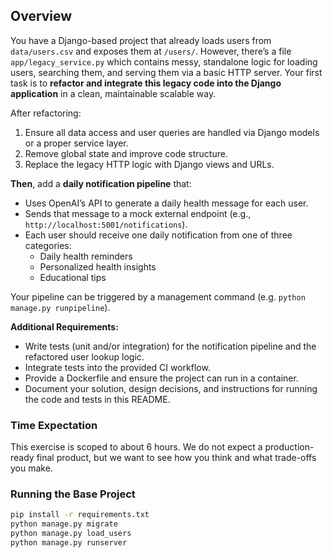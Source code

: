 ## Overview

You have a Django-based project that already loads users from `data/users.csv` and exposes them at `/users/`. However, there’s a file `app/legacy_service.py` which contains messy, standalone logic for loading users, searching them, and serving them via a basic HTTP server. Your first task is to **refactor and integrate this legacy code into the Django application** in a clean, maintainable scalable way.

After refactoring:

1. Ensure all data access and user queries are handled via Django models or a proper service layer.
2. Remove global state and improve code structure.
3. Replace the legacy HTTP logic with Django views and URLs.

**Then**, add a **daily notification pipeline** that:
- Uses OpenAI’s API to generate a daily health message for each user.
- Sends that message to a mock external endpoint (e.g., `http://localhost:5001/notifications`).
- Each user should receive one daily notification from one of three categories:
  - Daily health reminders
  - Personalized health insights
  - Educational tips

Your pipeline can be triggered by a management command (e.g. `python manage.py runpipeline`).

**Additional Requirements:**
- Write tests (unit and/or integration) for the notification pipeline and the refactored user lookup logic.
- Integrate tests into the provided CI workflow.
- Provide a Dockerfile and ensure the project can run in a container.
- Document your solution, design decisions, and instructions for running the code and tests in this README.

### Time Expectation
This exercise is scoped to about 6 hours. We do not expect a production-ready final product, but we want to see how you think and what trade-offs you make.

### Running the Base Project

```bash
pip install -r requirements.txt
python manage.py migrate
python manage.py load_users
python manage.py runserver



